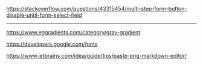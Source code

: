 
https://stackoverflow.com/questions/43315454/multi-step-form-button-disable-until-form-select-field

___

https://www.eggradients.com/category/gray-gradient

https://developers.google.com/fonts

https://www.jetbrains.com/idea/guide/tips/paste-png-markdown-editor/
